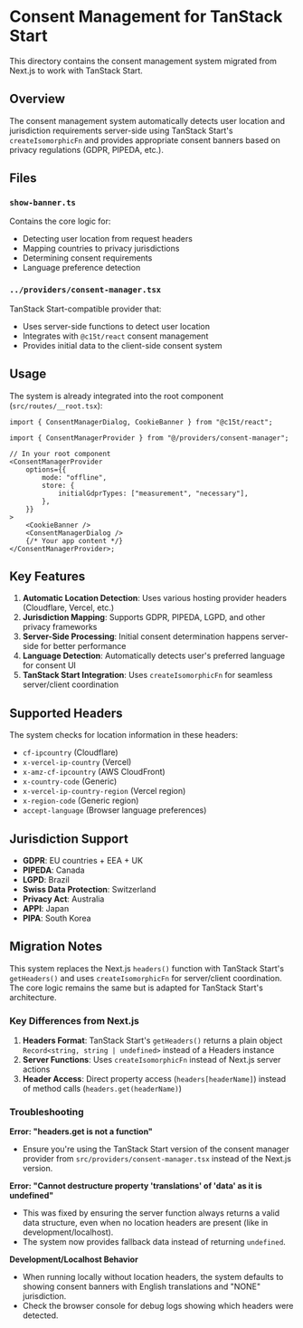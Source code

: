 # Consent Management for TanStack Start

This directory contains the consent management system migrated from Next.js to work with TanStack Start.

## Overview

The consent management system automatically detects user location and jurisdiction requirements server-side using TanStack Start's `createIsomorphicFn` and provides appropriate consent banners based on privacy regulations (GDPR, PIPEDA, etc.).

## Files

### `show-banner.ts`

Contains the core logic for:

- Detecting user location from request headers
- Mapping countries to privacy jurisdictions
- Determining consent requirements
- Language preference detection

### `../providers/consent-manager.tsx`

TanStack Start-compatible provider that:

- Uses server-side functions to detect user location
- Integrates with `@c15t/react` consent management
- Provides initial data to the client-side consent system

## Usage

The system is already integrated into the root component (`src/routes/__root.tsx`):

```tsx
import { ConsentManagerDialog, CookieBanner } from "@c15t/react";

import { ConsentManagerProvider } from "@/providers/consent-manager";

// In your root component
<ConsentManagerProvider
    options={{
        mode: "offline",
        store: {
            initialGdprTypes: ["measurement", "necessary"],
        },
    }}
>
    <CookieBanner />
    <ConsentManagerDialog />
    {/* Your app content */}
</ConsentManagerProvider>;
```

## Key Features

1. **Automatic Location Detection**: Uses various hosting provider headers (Cloudflare, Vercel, etc.)
2. **Jurisdiction Mapping**: Supports GDPR, PIPEDA, LGPD, and other privacy frameworks
3. **Server-Side Processing**: Initial consent determination happens server-side for better performance
4. **Language Detection**: Automatically detects user's preferred language for consent UI
5. **TanStack Start Integration**: Uses `createIsomorphicFn` for seamless server/client coordination

## Supported Headers

The system checks for location information in these headers:

- `cf-ipcountry` (Cloudflare)
- `x-vercel-ip-country` (Vercel)
- `x-amz-cf-ipcountry` (AWS CloudFront)
- `x-country-code` (Generic)
- `x-vercel-ip-country-region` (Vercel region)
- `x-region-code` (Generic region)
- `accept-language` (Browser language preferences)

## Jurisdiction Support

- **GDPR**: EU countries + EEA + UK
- **PIPEDA**: Canada
- **LGPD**: Brazil
- **Swiss Data Protection**: Switzerland
- **Privacy Act**: Australia
- **APPI**: Japan
- **PIPA**: South Korea

## Migration Notes

This system replaces the Next.js `headers()` function with TanStack Start's `getHeaders()` and uses `createIsomorphicFn` for server/client coordination. The core logic remains the same but is adapted for TanStack Start's architecture.

### Key Differences from Next.js

1. **Headers Format**: TanStack Start's `getHeaders()` returns a plain object `Record<string, string | undefined>` instead of a Headers instance
2. **Server Functions**: Uses `createIsomorphicFn` instead of Next.js server actions
3. **Header Access**: Direct property access (`headers[headerName]`) instead of method calls (`headers.get(headerName)`)

### Troubleshooting

**Error: "headers.get is not a function"**

- Ensure you're using the TanStack Start version of the consent manager provider from `src/providers/consent-manager.tsx` instead of the Next.js version.

**Error: "Cannot destructure property 'translations' of 'data' as it is undefined"**

- This was fixed by ensuring the server function always returns a valid data structure, even when no location headers are present (like in development/localhost).
- The system now provides fallback data instead of returning `undefined`.

**Development/Localhost Behavior**

- When running locally without location headers, the system defaults to showing consent banners with English translations and "NONE" jurisdiction.
- Check the browser console for debug logs showing which headers were detected.
